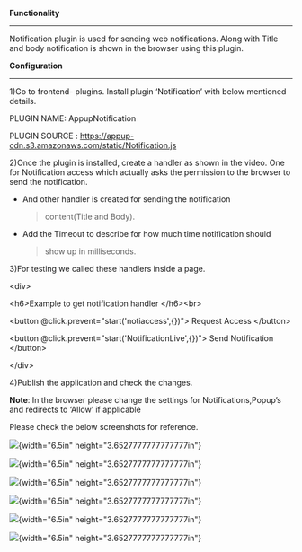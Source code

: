 **Functionality**

-----------------

Notification plugin is used for sending web notifications. Along with
Title and body notification is shown in the browser using this plugin.

**Configuration**

------------------

1)Go to frontend- plugins. Install plugin ‘Notification’ with below
mentioned details.

PLUGIN NAME: AppupNotification

PLUGIN SOURCE :
https://appup-cdn.s3.amazonaws.com/static/Notification.js

2)Once the plugin is installed, create a handler as shown in the video.
One for Notification access which actually asks the permission to the
browser to send the notification.

-   And other handler is created for sending the notification
    > content(Title and Body).

-   Add the Timeout to describe for how much time notification should
    > show up in milliseconds.

3)For testing we called these handlers inside a page.

&lt;div&gt;

&lt;h6&gt;Example to get notification handler &lt;/h6&gt;&lt;br&gt;

&lt;button @click.prevent="start('notiaccess',{})"&gt; Request Access
&lt;/button&gt;

&lt;button @click.prevent="start('NotificationLive',{})"&gt; Send
Notification &lt;/button&gt;

&lt;/div&gt;

4)Publish the application and check the changes.

**Note**: In the browser please change the settings for
Notifications,Popup’s and redirects to ‘Allow’ if applicable

Please check the below screenshots for reference.

![](media/image1.png){width="6.5in" height="3.6527777777777777in"}

![](media/image2.png){width="6.5in" height="3.6527777777777777in"}

![](media/image5.png){width="6.5in" height="3.6527777777777777in"}

![](media/image6.png){width="6.5in" height="3.6527777777777777in"}

![](media/image3.png){width="6.5in" height="3.6527777777777777in"}

![](media/image4.png){width="6.5in" height="3.6527777777777777in"}
